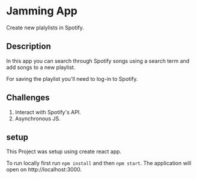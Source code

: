 # Jamming App 
Create new plalylists in Spotify.

## Description
In this app you can search through Spotify songs using a search term and
add songs to a new playlist.

For saving the playlist you'll need to log-in to Spotify.

## Challenges
1. Interact with Spotify's API.
2. Asynchronous JS.


## setup 

This Project was setup using create react app.

To run locally first run `npm install` and then `npm start`. 
The application will open on http://localhost:3000.






